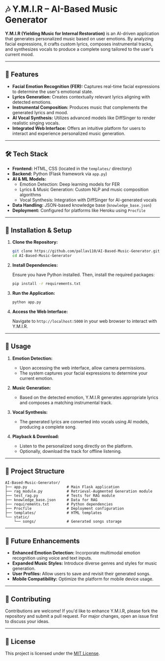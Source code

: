 # 🎶 Y.M.I.R – AI-Based Music Generator

**Y.M.I.R (Yielding Music for Internal Restoration)** is an AI-driven application that generates personalized music based on user emotions. By analyzing facial expressions, it crafts custom lyrics, composes instrumental tracks, and synthesizes vocals to produce a complete song tailored to the user's current mood.

---

## 📌 Features

- **Facial Emotion Recognition (FER):** Captures real-time facial expressions to determine the user's emotional state.
- **Lyrics Generation:** Creates contextually relevant lyrics aligning with detected emotions.
- **Instrumental Composition:** Produces music that complements the generated lyrics and mood.
- **AI Vocal Synthesis:** Utilizes advanced models like DiffSinger to render realistic singing vocals.
- **Integrated Web Interface:** Offers an intuitive platform for users to interact and experience personalized music generation.

---

## 🛠️ Tech Stack

- **Frontend:** HTML, CSS (located in the `templates/` directory)
- **Backend:** Python (Flask framework via `app.py`)
- **AI & ML Models:**
  - Emotion Detection: Deep learning models for FER
  - Lyrics & Music Generation: Custom NLP and music composition algorithms
  - Vocal Synthesis: Integration with DiffSinger for AI-generated vocals
- **Data Handling:** JSON-based knowledge base (`knowledge_base.json`)
- **Deployment:** Configured for platforms like Heroku using `Procfile`

---

## 🚀 Installation & Setup

1. **Clone the Repository:**

   ```bash
   git clone https://github.com/pallav110/AI-Based-Music-Generator.git
   cd AI-Based-Music-Generator
   ```

2. **Install Dependencies:**

   Ensure you have Python installed. Then, install the required packages:

   ```bash
   pip install -r requirements.txt
   ```

3. **Run the Application:**

   ```bash
   python app.py
   ```

4. **Access the Web Interface:**

   Navigate to `http://localhost:5000` in your web browser to interact with Y.M.I.R.

---

## 🎤 Usage

1. **Emotion Detection:**

   - Upon accessing the web interface, allow camera permissions.
   - The system captures your facial expressions to determine your current emotion.

2. **Music Generation:**

   - Based on the detected emotion, Y.M.I.R generates appropriate lyrics and composes a matching instrumental track.

3. **Vocal Synthesis:**

   - The generated lyrics are converted into vocals using AI models, producing a complete song.

4. **Playback & Download:**

   - Listen to the personalized song directly on the platform.
   - Optionally, download the track for offline listening.

---

## 📁 Project Structure

```
AI-Based-Music-Generator/
├── app.py                  # Main Flask application
├── rag_module.py           # Retrieval-Augmented Generation module
├── test_rag.py             # Tests for RAG module
├── knowledge_base.json     # Data for RAG
├── requirements.txt        # Python dependencies
├── Procfile                # Deployment configuration
├── templates/              # HTML templates
└── static/
    └── songs/              # Generated songs storage
```

---

## 🔮 Future Enhancements

- **Enhanced Emotion Detection:** Incorporate multimodal emotion recognition using voice and text inputs.
- **Expanded Music Styles:** Introduce diverse genres and styles for music generation.
- **User Profiles:** Allow users to save and revisit their generated songs.
- **Mobile Compatibility:** Optimize the platform for mobile device usage.

---

## 🤝 Contributing

Contributions are welcome! If you'd like to enhance Y.M.I.R, please fork the repository and submit a pull request. For major changes, open an issue first to discuss your ideas.

---

## 📄 License

This project is licensed under the [MIT License](LICENSE).

